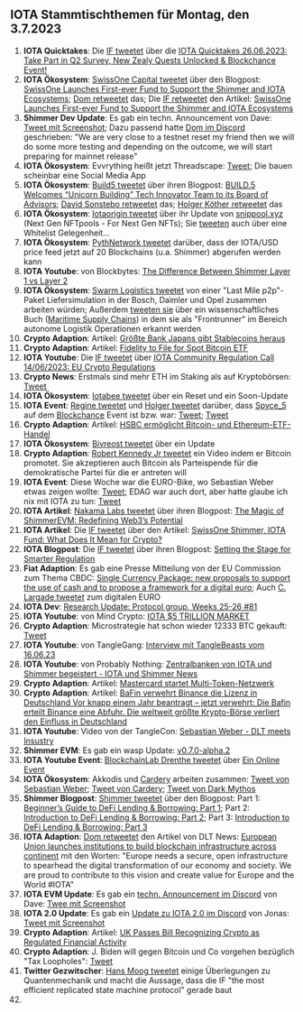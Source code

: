 ## IOTA Stammtischthemen für Montag, den 3.7.2023

1. **IOTA Quicktakes**: Die [IF tweetet](https://twitter.com/iota/status/1673254903832096769?s=20) über die [IOTA Quicktakes 26.06.2023: Take Part in Q2 Survey, New Zealy Quests Unlocked & Blockchance Event!](https://www.youtube.com/watch?v=QXPMVmsCBu8)
2. **IOTA Ökosystem**: [SwissOne Capital tweetet](https://twitter.com/Swissonecapital/status/1673677555235278849?s=20) über den Blogpost: [SwissOne Launches First-ever Fund to Support the Shimmer and IOTA Ecosystems](https://www.prunderground.com/swissone-launches-first-ever-fund-to-support-the-shimmer-and-iota-ecosystems/00311351/); [Dom retweetet](https://twitter.com/DomSchiener/status/1673729851323301896?s=20) das; Die [IF retweetet](https://twitter.com/iota/status/1674357039844163585?s=20) den Artikel: [SwissOne Launches First-ever Fund to Support the Shimmer and IOTA Ecosystems](https://seekingalpha.com/pr/19380492-swissone-launches-first-ever-fund-to-support-shimmer-and-iota-ecosystems)
3. **Shimmer Dev Update**: Es gab ein techn. Announcement von Dave: [Tweet mit Screenshot](https://twitter.com/Vrom14286662/status/1673715411123073025?s=20); Dazu passend hatte [Dom im Discord](https://discord.com/channels/397872799483428865/397872799483428867/1123188939101061130) geschrieben: "We are very close to a testnet reset my friend  then we will do some more testing and depending on the outcome, we will start preparing for mainnet release"
4. **IOTA Ökosystem**: Evvrything heißt jetzt Threadscape: [Tweet](https://twitter.com/7hreadscape/status/1673683927658012673?s=20); Die bauen scheinbar eine Social Media App
5. **IOTA Ökosystem**: [Build5 tweetet](https://twitter.com/build5tech/status/1673567947128979459?s=20) über ihren Blogpost: [BUILD.5 Welcomes “Unicorn Building” Tech Innovator Team to its Board of Advisors](https://build5.com/blog/unicorn-building/); [David Sonstebo retweetet](https://twitter.com/DavidSonstebo/status/1663469885257555968?s=20) das; [Holger Köther retweetet](https://twitter.com/HolgerKoether/status/1663454777781436416?s=20) das
6. **IOTA Ökosystem**: [Iotaorigin tweetet](https://twitter.com/snippool/status/1673758017198628877?s=20) über ihr Update von [snippool.xyz](https://www.snippool.xyz/) (Next Gen NFTpools - For Next Gen NFTs); Sie [tweeten](https://twitter.com/snippool/status/1673632741257084928?s=20) auch über eine Whitelist Gelegenheit...
7. **IOTA Ökosystem**: [PythNetwork tweetet](https://twitter.com/PythNetwork/status/1673330560163360768?s=20) darüber, dass der IOTA/USD price feed jetzt auf 20 Blockchains (u.a. Shimmer) abgerufen werden kann
8. **IOTA Youtube**: von Blockbytes: [The Difference Between Shimmer Layer 1 vs Layer 2](https://www.youtube.com/watch?v=Ml3fAq6g62o)
9. **IOTA Ökosystem**: [Swarm Logistics tweetet](https://twitter.com/SwarmLogistics/status/1673313832196886530?s=20) von einer "Last Mile p2p"-Paket Liefersimulation in der Bosch, Daimler und Opel zusammen arbeiten würden; Außerdem [tweeten sie](https://twitter.com/SwarmLogistics/status/1673741531465891846?s=20) über ein wissenschaftliches Buch ([Maritime Supply Chains](https://www.sciencedirect.com/book/9780128184219/maritime-supply-chains)) in dem sie als "Frontrunner" im Bereich autonome Logistik Operationen erkannt werden
10. **Crypto Adaption**: Artikel: [Größte Bank Japans gibt Stablecoins heraus](https://bitcoinblog.de/2023/06/27/groesste-bank-japans-gibt-stablecoins-heraus/)
11. **Crypto Adaption**: Artikel: [Fidelity to File for Spot Bitcoin ETF](https://watcher.guru/news/fidelity-to-file-for-spot-bitcoin-etf)
12. **IOTA Youtube**: Die [IF tweetet](https://twitter.com/iota/status/1673783265994371076?s=20) über [IOTA Community Regulation Call 14/06/2023: EU Crypto Regulations](https://www.youtube.com/watch?v=VfRp89KBbRI)
13. **Crypto News**: Erstmals sind mehr ETH im Staking als auf Kryptobörsen: [Tweet](https://twitter.com/LeonWaidmann/status/1673663555772596226?s=20)
14. **IOTA Ökosystem**: [Iotabee tweetet](https://twitter.com/iotabee/status/1673584937306320898?s=20) über ein Reset und ein Soon-Update
15. **IOTA Event**: [Regine tweetet](https://twitter.com/Energine/status/1673301015167131650?s=20) und [Holger tweetet](https://twitter.com/HolgerKoether/status/1673745656018771968?s=20) darüber, dass [Spyce_5](https://twitter.com/SPYCE_5) auf dem [Blockchance](https://twitter.com/Blockchance_) Event ist bzw. war: [Tweet](https://twitter.com/Energine/status/1674346073567928321?s=20); [Tweet](https://twitter.com/Energine/status/1674424623449112579?s=20)
16. **Crypto Adaption**: Artikel: [HSBC ermöglicht Bitcoin- und Ethereum-ETF-Handel](https://www.btc-echo.de/schlagzeilen/bitcoin-und-co-hsbc-ermoeglicht-handel-mit-krypto-etfs-166633/)
17. **IOTA Ökosystem**: [Bivreost tweetet](https://twitter.com/bivreost/status/1673444857602293761?s=20) über ein Update
18. **Crypto Adaption**: [Robert Kennedy Jr tweetet](https://twitter.com/RobertKennedyJr/status/1673812201457479681?s=20) ein Video indem er Bitcoin promotet. Sie akzeptieren auch Bitcoin als Parteispende für die demokratische Partei für die er antreten will
19. **IOTA Event**: Diese Woche war die EURO-Bike, wo Sebastian Weber etwas zeigen wollte: [Tweet](https://twitter.com/Sebasti65365174/status/1671388303633907712?s=20); EDAG war auch dort, aber hatte glaube ich nix mit IOTA zu tun: [Tweet](https://twitter.com/EDAGGroup/status/1672214192227532802?s=20)
20. **IOTA Artikel**: [Nakama Labs tweetet](https://twitter.com/Nakama_Labs/status/1673956259006144513?s=20) über ihren Blogpost: [The Magic of ShimmerEVM: Redefining Web3’s Potential](https://medium.com/@NakamaLabs/the-magic-of-shimmerevm-redefining-web3s-potential-b0c0be3149c4)
21. **IOTA Artikel**: Die [IF tweetet](https://twitter.com/iota/status/1673994656344858625?s=20) über den Artikel: [SwissOne Shimmer, IOTA Fund: What Does It Mean for Crypto?](https://dailycoin.com/swissone-shimmer-iota-fund-what-it-mean-for-crypto/)
22. **IOTA Blogpost**: Die [IF tweetet](https://twitter.com/iota/status/1674039964823166977?s=20) über ihren Blogpost: [Setting the Stage for Smarter Regulation](https://blog.iota.org/setting-the-stage-for-smarter-regulation/)
23. **Fiat Adaption**: Es gab eine Presse Mitteilung von der EU Commission zum Thema CBDC: [Single Currency Package: new proposals to support the use of cash and to propose a framework for a digital euro](https://ec.europa.eu/commission/presscorner/detail/en/ip_23_3501); Auch [C. Largade tweetet](https://twitter.com/Lagarde/status/1674357919989497858?s=20) zum digitalen EURO
24. **IOTA Dev**: [Research Update: Protocol group, Weeks 25-26 #81](https://github.com/iotaledger/research-updates/discussions/81)
25. **IOTA Youtube**: von Mind Crypto: [IOTA $5 TRILLION MARKET](https://www.youtube.com/watch?v=7IeX_vlDZZU)
26. **Crypto Adaption**: Microstrategie hat schon wieder 12333 BTC gekauft: [Tweet](https://twitter.com/BTC_Archive/status/1674076328226635778?s=20)
27. **IOTA Youtube**: von TangleGang: [Interview mit TangleBeasts vom 16.06.23](https://www.youtube.com/watch?v=Rmhf6QTNuFU)
28. **IOTA Youtube**: von Probably Nothing: [Zentralbanken von IOTA und Shimmer begeistert - IOTA und Shimmer News](https://www.youtube.com/watch?v=vJK3jbPi5ks&t=8s)
29. **Crypto Adaption**: Artikel: [Mastercard startet Multi-Token-Netzwerk](https://www.btc-echo.de/schlagzeilen/mastercard-startet-multi-token-netzwerk-166792/)
30. **Crypto Adaption**: Artikel: [BaFin verwehrt Binance die Lizenz in Deutschland Vor knapp einem Jahr beantragt – jetzt verwehrt: Die Bafin erteilt Binance eine Abfuhr. Die weltweit größte Krypto-Börse verliert den Einfluss in Deutschland](https://www.btc-echo.de/schlagzeilen/bafin-verwehrt-binance-die-lizenz-in-deutschland-166802/)
31. **IOTA Youtube**: Video von der TangleCon: [Sebastian Weber - DLT meets Insustry](https://www.youtube.com/watch?v=Ab4ftyxyRas)
32. **Shimmer EVM**: Es gab ein wasp Update: [v0.7.0-alpha.2](https://github.com/iotaledger/wasp/releases/tag/v0.7.0-alpha.2)
33. **IOTA Youtube Event**: [BlockchainLab Drenthe tweetet](https://twitter.com/BclDrenthe/status/1674360015749099520?s=20) über [Ein Online Event](https://www.youtube.com/watch?v=lHWOpfeXBKY)
34. **IOTA Ökosystem**: Akkodis und [Cardery](https://twitter.com/CarderyGmbH) arbeiten zusammen: [Tweet von Sebastian Weber](https://twitter.com/Sebasti65365174/status/1674392877911232514?s=20); [Tweet von Cardery](https://twitter.com/CarderyGmbH); [Tweet von Dark Mythos](https://twitter.com/DarkMythosIOTA/status/1674398357769289728?s=20)
35. **Shimmer Blogpost**: [Shimmer tweetet](https://twitter.com/shimmernet/status/1674402344086192131?s=20) über den Blogpost: Part 1: [Beginner’s Guide to DeFi Lending & Borrowing: Part 1](https://blog.shimmer.network/defi-lending-borrowing-part-1/); Part 2: [Introduction to DeFi Lending & Borrowing: Part 2](https://blog.shimmer.network/defi-lending-borrowing-part-2/); Part 3: [Introduction to DeFi Lending & Borrowing: Part 3](https://blog.shimmer.network/defi-lending-borrowing-part-3/)
36. **IOTA Adaption**: [Dom retweetet](https://twitter.com/DomSchiener/status/1674468356785680385?s=20) den Artikel von DLT News: [European Union launches institutions to build blockchain infrastructure across continent](https://www.dlnews.com/articles/regulation/european-union-scales-blockchain-infrastructure-in-big-push/) mit den Worten: "Europe needs a secure, open infrastructure to spearhead the digital transformation of our economy and society. We are proud to contribute to this vision and create value for Europe and the World #IOTA"
37. **IOTA EVM Update**: Es gab ein [techn. Announcement im Discord](https://discord.com/channels/397872799483428865/800810467928309790/1124005011148513392) von Dave: [Twee mit Screenshot](https://twitter.com/Vrom14286662/status/1674460288526037008?s=20)
38. **IOTA 2.0 Update**: Es gab ein [Update zu IOTA 2.0 im Discord](https://discord.com/channels/397872799483428865/930452985270632498/1123916578090647612) von Jonas: [Tweet mit Screenshot](https://twitter.com/theissler/status/1674459255112445953?s=20)
39. **Crypto Adaption**: Artikel: [UK Passes Bill Recognizing Crypto as Regulated Financial Activity](https://watcher.guru/news/uk-passes-bill-recognizing-crypto-as-regulated-financial-activity)
40. **Crypto Adaption**: J. Biden will gegen Bitcoin und Co vorgehen bezüglich "Tax Loopholes": [Tweet](https://twitter.com/BTC_Archive/status/1674473436280659978?s=20)
41. **Twitter Gezwitscher**: [Hans Moog tweetet](https://twitter.com/hus_qy/status/1674490612437905428?s=20) einige Überlegungen zu Quantenmechanik und  macht die Aussage, dass die IF "the most efficient replicated state machine protocol" gerade baut
42. 
